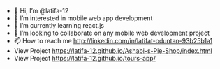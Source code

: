 - 👋 Hi, I’m @latifa-12
- 👀 I’m interested in mobile web app development
- 🌱 I’m currently learning react.js
- 💞️ I’m looking to collaborate on any mobile web development project 
- 📫 How to reach me http://linkedin.com/in/latifat-oduntan-93b25b1a1
-  View Project https://latifa-12.github.io/Ashabi-s-Pie-Shop/index.html
-  View Project https://latifa-12.github.io/tours-app/


<!---
latifa-12/latifa-12 is a ✨ special ✨ repository because its `README.md` (this file) appears on your GitHub profile.
You can click the Preview link to take a look at your changes.
--->
